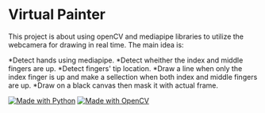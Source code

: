 # Virtual Painter

This project is about using openCV and mediapipe libraries to utilize the webcamera for drawing in real time.
The main idea is:

*Detect hands using mediapipe.
*Detect wheither the index and middle fingers are up.
*Detect fingers' tip location.
*Draw a line when only the index finger is up and make a sellection when both index and middle fingers are up.
*Draw on a black canvas then mask it with actual frame.


[![Made with Python](https://img.shields.io/badge/Made%20with%20-Python-red?style=for-the-badge&logo=python)](http://www.python.org/)
[![Made with OpenCV](https://img.shields.io/badge/Made%20with%20-openCv?style=for-the-badge&logo=openCV)](https://opencv.org/)

